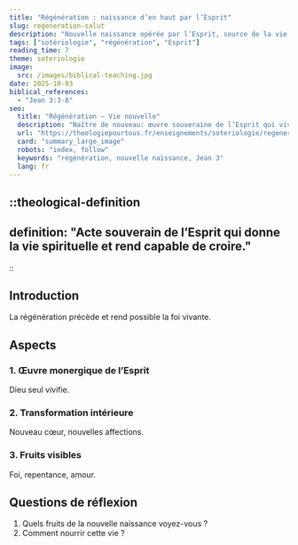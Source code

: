 ```yaml
---
title: "Régénération : naissance d’en haut par l’Esprit"
slug: regeneration-salut
description: "Nouvelle naissance opérée par l’Esprit, source de la vie chrétienne."
tags: ["sotériologie", "régénération", "Esprit"]
reading_time: 7
theme: soteriologie
image:
  src: /images/biblical-teaching.jpg
date: 2025-10-03
biblical_references:
  - "Jean 3:3-8"
seo:
  title: "Régénération — Vie nouvelle"
  description: "Naître de nouveau: œuvre souveraine de l’Esprit qui vivifie."
  url: "https://theologiepourtous.fr/enseignements/soteriologie/regeneration-salut"
  card: "summary_large_image"
  robots: "index, follow"
  keywords: "régénération, nouvelle naissance, Jean 3"
  lang: fr
---
```


::theological-definition
---
definition: "Acte souverain de l’Esprit qui donne la vie spirituelle et rend capable de croire."
---
::

## Introduction

La régénération précède et rend possible la foi vivante.

## Aspects

### 1. Œuvre monergique de l’Esprit
Dieu seul vivifie.

### 2. Transformation intérieure
Nouveau cœur, nouvelles affections.

### 3. Fruits visibles
Foi, repentance, amour.

## Questions de réflexion
1. Quels fruits de la nouvelle naissance voyez-vous ?
2. Comment nourrir cette vie ?
